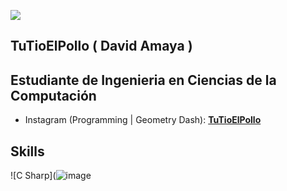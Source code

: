 ![](https://i.pinimg.com/originals/7a/fd/d6/7afdd6915a8219f5dcdb89ff990a9a72.gif)

## TuTioElPollo  ( David Amaya )
## Estudiante de Ingenieria en Ciencias de la Computación

* Instagram (Programming | Geometry Dash): **[TuTioElPollo](https://www.instagram.com/tutioelpollo)**


## Skills
![C Sharp](![image](https://user-images.githubusercontent.com/62670505/195007132-1ad1429f-957a-4e75-bf46-ddc472950f12.png)

